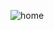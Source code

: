 ![home](https://user-images.githubusercontent.com/56549800/146345085-851b933c-2fc2-4d62-97aa-e12b6770cf9f.png)
